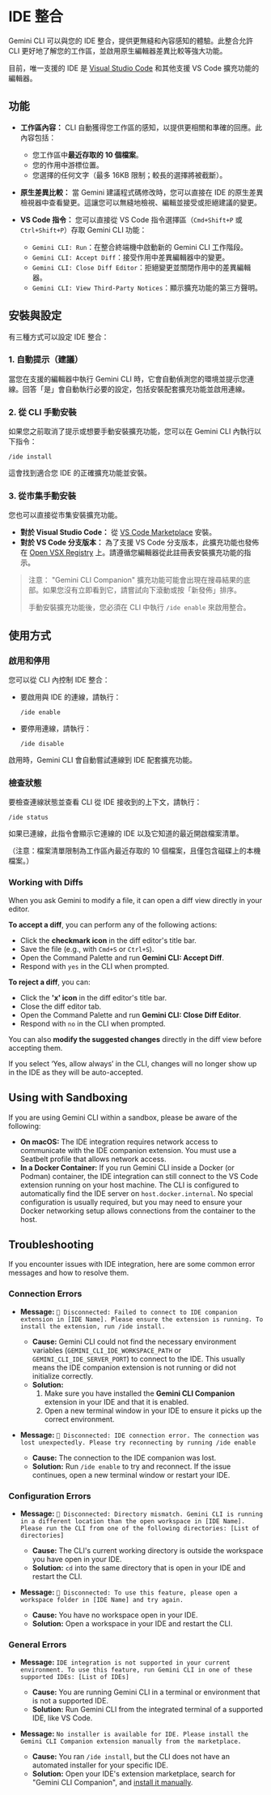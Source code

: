 # IDE 整合

Gemini CLI 可以與您的 IDE 整合，提供更無縫和內容感知的體驗。此整合允許 CLI 更好地了解您的工作區，並啟用原生編輯器差異比較等強大功能。

目前，唯一支援的 IDE 是 [Visual Studio Code](https://code.visualstudio.com/) 和其他支援 VS Code 擴充功能的編輯器。

## 功能

- **工作區內容：** CLI 自動獲得您工作區的感知，以提供更相關和準確的回應。此內容包括：
  - 您工作區中**最近存取的 10 個檔案**。
  - 您的作用中游標位置。
  - 您選擇的任何文字（最多 16KB 限制；較長的選擇將被截斷）。

- **原生差異比較：** 當 Gemini 建議程式碼修改時，您可以直接在 IDE 的原生差異檢視器中查看變更。這讓您可以無縫地檢視、編輯並接受或拒絕建議的變更。

- **VS Code 指令：** 您可以直接從 VS Code 指令選擇區（`Cmd+Shift+P` 或 `Ctrl+Shift+P`）存取 Gemini CLI 功能：
  - `Gemini CLI: Run`：在整合終端機中啟動新的 Gemini CLI 工作階段。
  - `Gemini CLI: Accept Diff`：接受作用中差異編輯器中的變更。
  - `Gemini CLI: Close Diff Editor`：拒絕變更並關閉作用中的差異編輯器。
  - `Gemini CLI: View Third-Party Notices`：顯示擴充功能的第三方聲明。

## 安裝與設定

有三種方式可以設定 IDE 整合：

### 1. 自動提示（建議）

當您在支援的編輯器中執行 Gemini CLI 時，它會自動偵測您的環境並提示您連線。回答「是」會自動執行必要的設定，包括安裝配套擴充功能並啟用連線。

### 2. 從 CLI 手動安裝

如果您之前取消了提示或想要手動安裝擴充功能，您可以在 Gemini CLI 內執行以下指令：

```
/ide install
```

這會找到適合您 IDE 的正確擴充功能並安裝。

### 3. 從市集手動安裝

您也可以直接從市集安裝擴充功能。

- **對於 Visual Studio Code：** 從 [VS Code Marketplace](https://marketplace.visualstudio.com/items?itemName=google.gemini-cli-vscode-ide-companion) 安裝。
- **對於 VS Code 分支版本：** 為了支援 VS Code 分支版本，此擴充功能也發佈在 [Open VSX Registry](https://open-vsx.org/extension/google/gemini-cli-vscode-ide-companion) 上。請遵循您編輯器從此註冊表安裝擴充功能的指示。

> 注意：
> "Gemini CLI Companion" 擴充功能可能會出現在搜尋結果的底部。如果您沒有立即看到它，請嘗試向下滾動或按「新發佈」排序。
>
> 手動安裝擴充功能後，您必須在 CLI 中執行 `/ide enable` 來啟用整合。

## 使用方式

### 啟用和停用

您可以從 CLI 內控制 IDE 整合：

- 要啟用與 IDE 的連線，請執行：
  ```
  /ide enable
  ```
- 要停用連線，請執行：
  ```
  /ide disable
  ```

啟用時，Gemini CLI 會自動嘗試連線到 IDE 配套擴充功能。

### 檢查狀態

要檢查連線狀態並查看 CLI 從 IDE 接收到的上下文，請執行：

```
/ide status
```

如果已連線，此指令會顯示它連線的 IDE 以及它知道的最近開啟檔案清單。

（注意：檔案清單限制為工作區內最近存取的 10 個檔案，且僅包含磁碟上的本機檔案。）

### Working with Diffs

When you ask Gemini to modify a file, it can open a diff view directly in your editor.

**To accept a diff**, you can perform any of the following actions:

- Click the **checkmark icon** in the diff editor's title bar.
- Save the file (e.g., with `Cmd+S` or `Ctrl+S`).
- Open the Command Palette and run **Gemini CLI: Accept Diff**.
- Respond with `yes` in the CLI when prompted.

**To reject a diff**, you can:

- Click the **'x' icon** in the diff editor's title bar.
- Close the diff editor tab.
- Open the Command Palette and run **Gemini CLI: Close Diff Editor**.
- Respond with `no` in the CLI when prompted.

You can also **modify the suggested changes** directly in the diff view before accepting them.

If you select ‘Yes, allow always’ in the CLI, changes will no longer show up in the IDE as they will be auto-accepted.

## Using with Sandboxing

If you are using Gemini CLI within a sandbox, please be aware of the following:

- **On macOS:** The IDE integration requires network access to communicate with the IDE companion extension. You must use a Seatbelt profile that allows network access.
- **In a Docker Container:** If you run Gemini CLI inside a Docker (or Podman) container, the IDE integration can still connect to the VS Code extension running on your host machine. The CLI is configured to automatically find the IDE server on `host.docker.internal`. No special configuration is usually required, but you may need to ensure your Docker networking setup allows connections from the container to the host.

## Troubleshooting

If you encounter issues with IDE integration, here are some common error messages and how to resolve them.

### Connection Errors

- **Message:** `🔴 Disconnected: Failed to connect to IDE companion extension in [IDE Name]. Please ensure the extension is running. To install the extension, run /ide install.`
  - **Cause:** Gemini CLI could not find the necessary environment variables (`GEMINI_CLI_IDE_WORKSPACE_PATH` or `GEMINI_CLI_IDE_SERVER_PORT`) to connect to the IDE. This usually means the IDE companion extension is not running or did not initialize correctly.
  - **Solution:**
    1.  Make sure you have installed the **Gemini CLI Companion** extension in your IDE and that it is enabled.
    2.  Open a new terminal window in your IDE to ensure it picks up the correct environment.

- **Message:** `🔴 Disconnected: IDE connection error. The connection was lost unexpectedly. Please try reconnecting by running /ide enable`
  - **Cause:** The connection to the IDE companion was lost.
  - **Solution:** Run `/ide enable` to try and reconnect. If the issue continues, open a new terminal window or restart your IDE.

### Configuration Errors

- **Message:** `🔴 Disconnected: Directory mismatch. Gemini CLI is running in a different location than the open workspace in [IDE Name]. Please run the CLI from one of the following directories: [List of directories]`
  - **Cause:** The CLI's current working directory is outside the workspace you have open in your IDE.
  - **Solution:** `cd` into the same directory that is open in your IDE and restart the CLI.

- **Message:** `🔴 Disconnected: To use this feature, please open a workspace folder in [IDE Name] and try again.`
  - **Cause:** You have no workspace open in your IDE.
  - **Solution:** Open a workspace in your IDE and restart the CLI.

### General Errors

- **Message:** `IDE integration is not supported in your current environment. To use this feature, run Gemini CLI in one of these supported IDEs: [List of IDEs]`
  - **Cause:** You are running Gemini CLI in a terminal or environment that is not a supported IDE.
  - **Solution:** Run Gemini CLI from the integrated terminal of a supported IDE, like VS Code.

- **Message:** `No installer is available for IDE. Please install the Gemini CLI Companion extension manually from the marketplace.`
  - **Cause:** You ran `/ide install`, but the CLI does not have an automated installer for your specific IDE.
  - **Solution:** Open your IDE's extension marketplace, search for "Gemini CLI Companion", and [install it manually](#3-manual-installation-from-a-marketplace).
